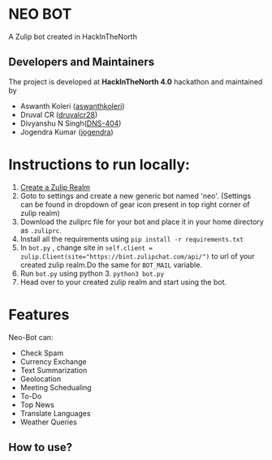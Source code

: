 # NEO BOT
A Zulip bot created in HackInTheNorth

## Developers and Maintainers
The project is developed at **HackInTheNorth 4.0** hackathon and maintained by
- Aswanth Koleri ([aswanthkoleri](https://github.com/aswanthkoleri))
- Druval CR ([druvalcr28](https://github.com/druvalcr28))
- Divyanshu N Singh([DNS-404](https://github.com/DNS-404))
- Jogendra Kumar ([jogendra](https://github.com/jogendra))

# Instructions to run locally:
1. [Create a Zulip Realm](https://zulip.com/new/)
2. Goto to settings and create a new generic bot named 'neo'. (Settings can be found in dropdown of gear icon present in top right corner of zulip realm)
3. Download the zuliprc file for your bot and place it in your home directory as `.zuliprc`. 
4. Install all the requirements using ``` pip install -r requirements.txt ```
5. In ``` bot.py ``` , change site in ``` self.client = zulip.Client(site="https://bint.zulipchat.com/api/") ``` to url of your created zulip realm.Do the same for ``` BOT_MAIL ``` variable.  
6. Run ``` bot.py ``` using python 3. ``` python3 bot.py ```
7. Head over to your created zulip realm and start using the bot.

# Features

Neo-Bot can:
- Check Spam
- Currency Exchange
- Text Summarization
- Geolocation
- Meeting Schedualing
- To-Do
- Top News
- Translate Languages
- Weather Queries

## How to use?
